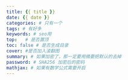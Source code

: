 ```yaml
---
title: {{ title }}
date: {{ date }}
categories: # 只有一个
tags: # 有好多
keywords: # seo用
top:   # 是否置顶
toc: false # 是否生成目录
cover: #是否加入滚翻图
summary: # 如果加密了，那一定要用摘要把默认的去掉
password: # SHA256 加密后的密码
mathjax: # 如果有数学公式需要开启
---
```

